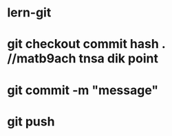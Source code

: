 # lern-git
# git checkout commit hash . //matb9ach tnsa dik point
# git commit -m "message" 
# git push
